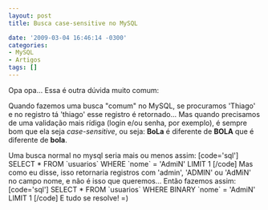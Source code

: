 ```yaml
---
layout: post
title: Busca case-sensitive no MySQL

date: '2009-03-04 16:46:14 -0300'
categories:
- MySQL
- Artigos
tags: []
---
```

<p>Opa opa... Essa é outra dúvida muito comum:</p>
<p>Quando fazemos uma busca "comum" no MySQL, se procuramos 'Thiago' e no registro tá 'thiago' esse registro é retornado... Mas quando precisamos de uma validação mais rídiga (login e/ou senha, por exemplo), é sempre bom que ela seja <em>case-sensitive</em>, ou seja: <strong>BoLa</strong> é diferente de <strong>BOLA</strong> que é diferente de <strong>bola</strong>.</p>
<p>Uma busca normal no mysql seria mais ou menos assim:
[code='sql']
SELECT * FROM `usuarios` WHERE `nome` = 'AdmiN' LIMIT 1
[/code]
Mas como eu disse, isso retornaria registros com 'admin', 'ADMIN' ou 'AdMiN' no campo nome, e não é isso que queremos... Então fazemos assim:
[code='sql']
SELECT * FROM `usuarios` WHERE BINARY `nome` = 'AdmiN' LIMIT 1
[/code]
E tudo se resolve! =)</p>
